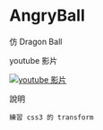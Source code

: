 AngryBall
=========

仿 Dragon Ball

youtube 影片

[![youtube 影片](http://img.youtube.com/vi/ieyxXpgEBvw/0.jpg)](http://www.youtube.com/watch?v=ieyxXpgEBvw)

說明

    練習 css3 的 transform
